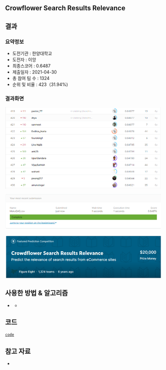 ## Crowflower Search Results Relevance

## 결과

### 요약정보

- 도전기관 : 한양대학교
- 도전자 : 이앙
- 최종스코어 :  0.6487
- 제출일자 : 2021-04-30
- 총 참여 팀 수 : 1324
- 순위 및 비율 : 423（31.94%)

### 결과화면

![leaderboard](./img/1.PNG)

![leaderboard](./img/2.PNG)

![](./img/3.png)

## 사용한 방법 & 알고리즘

- - 

## 코드

[`code`](./Crowd.py)

## 참고 자료

- 

